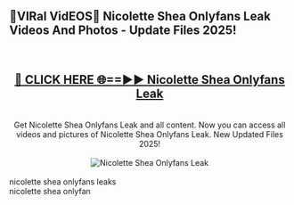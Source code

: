 <h2>🔴VIRal VidEOS🔴 Nicolette Shea Onlyfans Leak Videos And Photos - Update Files 2025!</h2>
<br>
<div align="center">
<h2><a href="https://virallinks.top/Hdb6NB" rel="nofollow">🔴 CLICK HERE 🌐==►► Nicolette Shea Onlyfans Leak</a></h2>
<br>
Get Nicolette Shea Onlyfans Leak and all content. Now you can access all videos and pictures of Nicolette Shea Onlyfans Leak. New Updated Files 2025!
<br>
<br>
<a href="https://virallinks.top/Hdb6NB" rel="nofollow" data-target="animated-image.originalLink"><img src="https://i.imgur.com/dJHk4Zq.gif)" alt="Nicolette Shea Onlyfans Leak" style="max-width: 100%; display: inline-block;" data-target="animated-image.originalImage"></a>
</div>
<br>
nicolette shea onlyfans leaks<br>
nicolette shea onlyfan